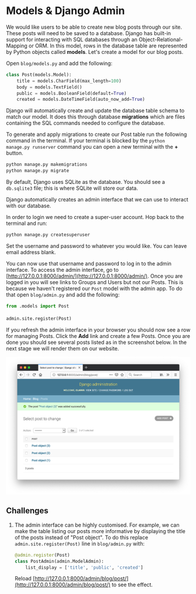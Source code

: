 # Models & Django Admin

We would like users to be able to create new blog posts through our site. These posts will need to
be saved to a database. Django has built-in support for interacting with SQL databases through an
Object-Relational-Mapping or ORM. In this model, rows in the database table are represented by
Python objects called **models**. Let's create a model for our blog posts.

Open `blog/models.py` and add the following:

```python
class Post(models.Model):
    title = models.CharField(max_length=100)
    body = models.TextField()
    public = models.BooleanField(default=True)
    created = models.DateTimeField(auto_now_add=True)
```

Django will automatically create and update the database table schema to match our model. It does
this through database **migrations** which are files containing the SQL commands needed to configure
the database.

To generate and apply migrations to create our Post table run the following command in the terminal.
If your terminal is blocked by the `python manage.py runserver` command you can open a new terminal
with the **+** button.

```bash
python manage.py makemigrations
python manage.py migrate
```

By default, Django uses SQLite as the database. You should see a `db.sqlite3` file; this is
where SQLite will store our data.

Django automatically creates an admin interface that we can use to interact with our database.

In order to login we need to create a super-user account. Hop back to the terminal and run:

```bash
python manage.py createsuperuser
```

Set the username and password to whatever you would like. You can leave email address blank.

You can now use that username and password to log in to the admin interface. To access the admin
interface, go to [http://127.0.0.1:8000/admin/](http://127.0.0.1:8000/admin/).
Once you are logged in you will see links to Groups and Users but not our Posts. This is because we
haven't registered our `Post` model with the admin app. To do that open `blog/admin.py` and add the
following:

```python
from .models import Post

admin.site.register(Post)
```

If you refresh the admin interface in your browser you should now see a row for managing Posts.
Click the **Add** link and create a few Posts. Once you are done you should see several posts listed
as in the screenshot below. In the next stage we will render them on our website.


![](images/admin-interface-with-posts.png)

## Challenges

1. The admin interface can be highly customised. For example, we can make the table listing our
   posts more informative by displaying the title of the posts instead of "Post object". To do this
   replace `admin.site.register(Post)` line in `blog/admin.py` with:
   
   ```python
   @admin.register(Post)
   class PostAdmin(admin.ModelAdmin):
       list_display = ['title', 'public', 'created']
   ```
   
   Reload [http://127.0.0.1:8000/admin/blog/post/](http://127.0.0.1:8000/admin/blog/post/) to see
   the effect.
